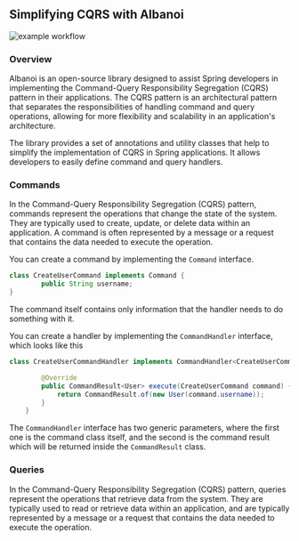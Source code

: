 ## Simplifying CQRS with Albanoi

![example workflow](https://github.com/defrimhasani/albanoi/actions/workflows/maven.yml/badge.svg)

### Overview

Albanoi is an open-source library designed to assist Spring developers in implementing the Command-Query Responsibility Segregation (CQRS) pattern in their applications. The CQRS pattern is an architectural pattern that separates the responsibilities of handling command and query operations, allowing for more flexibility and scalability in an application's architecture.

The library provides a set of annotations and utility classes that help to simplify the implementation of CQRS in Spring applications.
It allows developers to easily define command and query handlers.


### Commands

In the Command-Query Responsibility Segregation (CQRS) pattern, commands represent the operations that change the state of the system. They are typically used to create, update, or delete data within an application. A command is often represented by a message or a request that contains the data needed to execute the operation.

You can create a command by implementing the `Command` interface.
``` java
class CreateUserCommand implements Command {
        public String username;
}
```
The command itself contains only information that the handler needs to do something with it.

You can create a handler by implementing the `CommandHandler` interface, which looks like this
```java
class CreateUserCommandHandler implements CommandHandler<CreateUserCommand, User> {

        @Override
        public CommandResult<User> execute(CreateUserCommand command) {
            return CommandResult.of(new User(command.username));
        }
    }
```
The `CommandHandler` interface has two generic parameters, where the first one is the command class itself, and the second is the command result which will be returned inside the `CommandResult` class.

### Queries

In the Command-Query Responsibility Segregation (CQRS) pattern, queries represent the operations that retrieve data from the system. They are typically used to read or retrieve data within an application, and are typically represented by a message or a request that contains the data needed to execute the operation.









